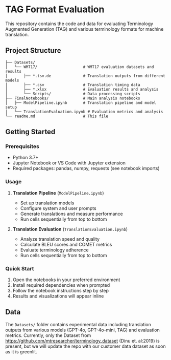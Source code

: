 # TAG Format Evaluation

This repository contains the code and data for evaluating Terminology Augmented Generation (TAG) and various terminology formats for machine translation.

## Project Structure

```
├── Datasets/
│   └── WMT17/                    # WMT17 evaluation datasets and results
│       ├── *.tsv.de              # Translation outputs from different models
│       ├── *.csv                 # Translation timing data
│       ├── *.xlsx                # Evaluation results and analysis
│       └── Scripts/              # Data processing scripts
├── FinalNotebooks/               # Main analysis notebooks
│   ├── ModelPipeline.ipynb       # Translation pipeline and model setup
│   └── TranslationEvaluation.ipynb # Evaluation metrics and analysis
└── readme.md                     # This file
```

## Getting Started

### Prerequisites
- Python 3.7+
- Jupyter Notebook or VS Code with Jupyter extension
- Required packages: pandas, numpy, requests (see notebook imports)

### Usage

1. **Translation Pipeline** (`ModelPipeline.ipynb`)
   - Set up translation models
   - Configure system and user prompts
   - Generate translations and measure performance
   - Run cells sequentially from top to bottom

2. **Translation Evaluation** (`TranslationEvaluation.ipynb`)
   - Analyze translation speed and quality
   - Calculate BLEU scores and COMET metrics
   - Evaluate terminology adherence
   - Run cells sequentially from top to bottom

### Quick Start
1. Open the notebooks in your preferred environment
2. Install required dependencies when prompted
3. Follow the notebook instructions step by step
4. Results and visualizations will appear inline

## Data
The `Datasets/` folder contains experimental data including translation outputs from various models (GPT-4o, GPT-4o-mini, TAG) and evaluation metrics. Currently, only the Dataset from https://github.com/mtresearcher/terminology_dataset (Dinu et. al:2019) is present, but we will update the repo with our customer data dataset as soon as it is greenlit.

